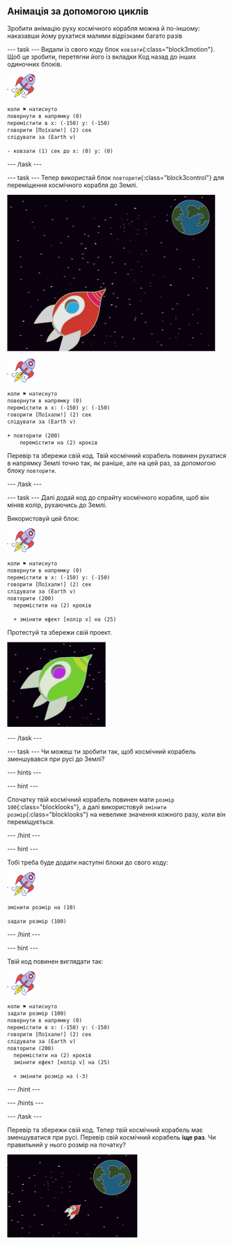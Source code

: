 ## Анімація за допомогою циклів

Зробити анімацію руху космічного корабля можна й по-іншому: наказавши йому рухатися малими відрізками багато разів

\--- task \--- Видали із свого коду блок `ковзати`{:class="block3motion"}. Щоб це зробити, перетягни його із вкладки Код назад до інших одиночних блоків.

![Спрайт космічного корабля](images/sprite-spaceship.png)

```blocks3
коли ⚑ натиснуто
повернути в напрямку (0)
перемістити в x: (-150) y: (-150)
говорити [Поїхали!] (2) сек
слідувати за (Earth v)

- ковзати (1) сек до x: (0) y: (0)
```

\--- /task \---

\--- task \--- Тепер використай блок `повторити`{:class="block3control"} для переміщення космічного корабля до Землі.

![Тестування анімації космічного корабля](images/space-animate-stage.png)

![Спрайт космічного корабля](images/sprite-spaceship.png)

```blocks3
коли ⚑ натиснуто
повернути в напрямку (0)
перемістити в x: (-150) y: (-150)
говорити [Поїхали!] (2) сек
слідувати за (Earth v)

+ повторити (200) 
    перемістити на (2) кроків
```

Перевір та збережи свій код. Твій космічний корабель повинен рухатися в напрямку Землі точно так, як раніше, але на цей раз, за допомогою блоку `повторити`.

\--- /task \---

\--- task \--- Далі додай код до спрайту космічного корабля, щоб він міняв колір, рухаючись до Землі.

Використовуй цей блок:

![Спрайт космічного корабля](images/sprite-spaceship.png)

```blocks3
коли ⚑ натиснуто
повернути в напрямку (0)
перемістити в x: (-150) y: (-150)
говорити [Поїхали!] (2) сек
слідувати за (Earth v)
повторити (200) 
  перемістити на (2) кроків

  + змінити ефект [колір v] на (25)
```

Протестуй та збережи свій проект.

![Тестування зміни кольору космічним кораблем](images/space-colour-test.png)

\--- /task \---

\--- task \--- Чи можеш ти зробити так, щоб космічний корабель зменшувався при русі до Землі?

\--- hints \---

\--- hint \---

Спочатку твій космічний корабель повинен мати `розмір 100`{:class="blocklooks"}, а далі використовуй `змінити розмір`{:class="blocklooks"} на невелике значення кожного разу, коли він переміщується.

\--- /hint \---

\--- hint \---

Тобі треба буде додати наступні блоки до свого коду:

![Спрайт космічного корабля](images/sprite-spaceship.png)

```blocks3
змінити розмір на (10)

задати розмір (100)
```

\--- /hint \---

\--- hint \---

Твій код повинен виглядати так:

![Спрайт космічного корабля](images/sprite-spaceship.png)

```blocks3
коли ⚑ натиснуто
задати розмір (100)
повернути в напрямку (0)
перемістити в x: (-150) y: (-150)
говорити [Поїхали!] (2) сек
слідувати за (Earth v)
повторити (200) 
  перемістити на (2) кроків
  змінити ефект [колір v] на (25)

  + змінити розмір на (-3)
```

\--- /hint \---

\--- /hints \---

\--- /task \---

Перевір та збережи свій код. Тепер твій космічний корабель має зменшуватися при русі. Перевір свій космічний корабель **іще раз**. Чи правильний у нього розмір на початку?

![Тестування зменшення космічного корабля](images/space-size-test.png)